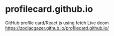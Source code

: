 # profilecard.github.io
GitHub profile card/React.js using fetch
Live deom https://zodiacgazer.github.io/profilecard.github.io/
